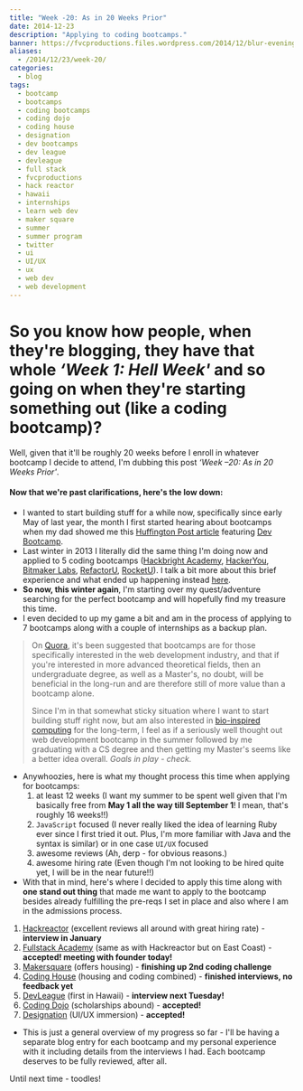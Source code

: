 ```yaml
---
title: "Week -20: As in 20 Weeks Prior"
date: 2014-12-23
description: "Applying to coding bootcamps."
banner: https://fvcproductions.files.wordpress.com/2014/12/blur-evening-sun-macbook-air-170.jpg
aliases:
  - /2014/12/23/week-20/
categories:
  - blog
tags:
  - bootcamp
  - bootcamps
  - coding bootcamps
  - coding dojo
  - coding house
  - designation
  - dev bootcamps
  - dev league
  - devleague
  - full stack
  - fvcproductions
  - hack reactor
  - hawaii
  - internships
  - learn web dev
  - maker square
  - summer
  - summer program
  - twitter
  - ui
  - UI/UX
  - ux
  - web dev
  - web development
---
```


# So you know how people, when they're blogging, they have that whole _‘Week 1: Hell Week'_ and so going on when they're starting something out (like a coding bootcamp)?

Well, given that it'll be roughly 20 weeks before I enroll in whatever bootcamp I decide to attend, I'm dubbing this post _‘Week –20: As in 20 Weeks Prior'_.

#### Now that we're past clarifications, here's the low down:

* I wanted to start building stuff for a while now, specifically since early May of last year, the month I first started hearing about bootcamps when my dad showed me this [Huffington Post article](//www.huffingtonpost.com/2013/04/12/coding-bootcamp_n_3067005.html) featuring [Dev Bootcamp](//devbootcamp.com).
* Last winter in 2013 I literally did the same thing I'm doing now and applied to 5 coding bootcamps ([Hackbright Academy](//www.hackbrightacademy.com/), [HackerYou](//hackeryou.com/), [Bitmaker Labs](//bitmakerlabs.com), [RefactorU](//www.refactoru.com), [RocketU](//rocket-space.com 'Rocket U')). I talk a bit more about this brief experience and what ended up happening instead [here](//fvcproductions.com/blog/2014/10/17/long-lighthearted-lists/#section-bootcamps).
* **So now, this winter again**, I'm starting over my quest/adventure searching for the perfect bootcamp and will hopefully find my treasure this time.
* I even decided to up my game a bit and am in the process of applying to 7 bootcamps along with a couple of internships as a backup plan.

> On [Quora](//qr.ae/znQtL), it's been suggested that bootcamps are for those specifically interested in the web development industry, and that if you're interested in more advanced theoretical fields, then an undergraduate degree, as well as a Master's, no doubt, will be beneficial in the long-run and are therefore still of more value than a bootcamp alone.
>
> Since I'm in that somewhat sticky situation where I want to start building stuff right now, but am also interested in [bio-inspired computing](//en.wikipedia.org/wiki/Bio-inspired_computing) for the long-term, I feel as if a seriously well thought out web development bootcamp in the summer followed by me graduating with a CS degree and then getting my Master's seems like a better idea overall. _Goals in play - check._

* Anywhoozies, here is what my thought process this time when applying for bootcamps:
  1.  at least 12 weeks (I want my summer to be spent well given that I'm basically free from **May 1 all the way till September 1**! I mean, that's roughly 16 weeks!!)
  2.  `JavaScript` focused (I never really liked the idea of learning Ruby ever since I first tried it out. Plus, I'm more familiar with Java and the syntax is similar) or in one case `UI/UX` focused
  3.  awesome reviews (Ah, derp - for obvious reasons.)
  4.  awesome hiring rate (Even though I'm not looking to be hired quite yet, I will be in the near future!!)
* With that in mind, here's where I decided to apply this time along with **one stand out thing** that made me want to apply to the bootcamp besides already fulfilling the pre-reqs I set in place and also where I am in the admissions process.

1.  [Hackreactor](//www.hackreactor.com) (excellent reviews all around with great hiring rate) - **interview in January**
2.  [Fullstack Academy](//www.fullstackacademy.com) (same as with Hackreactor but on East Coast) - **accepted! meeting with founder today!**
3.  [Makersquare](//www.makersquare.com) (offers housing) - **finishing up 2nd coding challenge**
4.  [Coding House](//codinghouse.co) (housing and coding combined) - **finished interviews, no feedback yet**
5.  [DevLeague](//www.devleague.com) (first in Hawaii) - **interview next Tuesday!**
6.  [Coding Dojo](//www.codingdojo.com) (scholarships abound) - **accepted!**
7.  [Designation](//designation.io) (UI/UX immersion) - **accepted!**

* This is just a general overview of my progress so far - I'll be having a separate blog entry for each bootcamp and my personal experience with it including details from the interviews I had. Each bootcamp deserves to be fully reviewed, after all.

Until next time - toodles!
